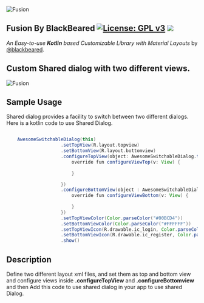 ![Fusion](https://github.com/blackbeared/fusion/blob/master/logo.png)

## Fusion By BlackBeared  [![License: GPL v3](https://img.shields.io/badge/License-GPL%20v3-blue.svg)](https://www.gnu.org/licenses/gpl-3.0) [![](https://jitpack.io/v/blackbeared/fusion.svg)](https://jitpack.io/#blackbeared/fusion)

_An Easy-to-use **Kotlin** based Customizable Library with Material Layouts_ by [@blackbeared](http://www.linkedin.com/er-sandip-savaliya).

##  Custom Shared dialog with two different views.

![Fusion](https://github.com/blackbeared/fusion/blob/master/shared_dialog.gif)

## Sample Usage
Shared dialog provides a facility to switch between two different dialogs.
Here is a kotlin code to use Shared Dialog.


```gradle

    AwesomeSwitchableDialog(this)
                    .setTopView(R.layout.topview)
                    .setBottomView(R.layout.bottomview)
                    .configureTopView(object: AwesomeSwitchableDialog.topViewConfigurator{
                        override fun configureViewTop(v: View) {
                            
                        }

                    })
                    .configureBottomView(object : AwesomeSwitchableDialog.bottomViewConfigurator{
                        override fun configureViewBottom(v: View) {
                        
                        }
                    })
                    .setTopViewColor(Color.parseColor("#00BCD4"))
                    .setBottomViewColor(Color.parseColor("#FFFFFF"))
                    .setTopViewIcon(R.drawable.ic_login, Color.parseColor("#FFFFFF"))
                    .setBottomViewIcon(R.drawable.ic_register, Color.parseColor("#00BCD4"))
                    .show()

```

## Description

Define two different layout xml files, and set them as top and bottom view and configure views inside **.configureTopView** and **.configureBottomview** 
and then Add this code to use shared dialog in your app to use shared Dialog.
